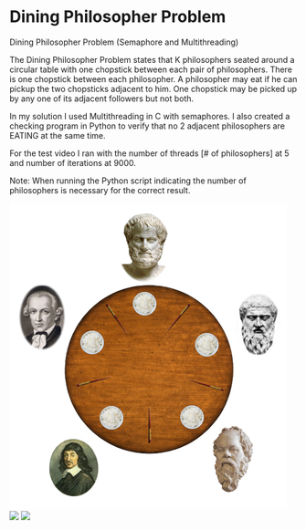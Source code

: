 # Dining Philosopher Problem
Dining Philosopher Problem (Semaphore and Multithreading)

The Dining Philosopher Problem states that K philosophers seated around a circular 
table with one chopstick between each pair of philosophers. 
There is one chopstick between each philosopher. 
A philosopher may eat if he can pickup the two chopsticks adjacent to him. 
One chopstick may be picked up by any one of its adjacent followers but not both.

In my solution I used Multithreading in C with semaphores. 
I also created a checking program in Python to verify that no 2 adjacent philosophers are 
EATING at the same time.

For the test video I ran with the number of threads [# of philosophers] at 5
and number of iterations at 9000. 

Note:
When running the Python script indicating the number of philosophers is necessary for the correct result.

<img src="/Images/dining_phil.png"></img>
<img src="/Video/dining_phil_ex1.mp4"></img>
<img src="/Images/chopstick_3.PNG"></img>
